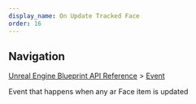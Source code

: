 ```yaml
---
display_name: On Update Tracked Face
order: 16
---
```

## Navigation

[Unreal Engine Blueprint API Reference](https://dev.epicgames.com/documentation/en-us/unreal-engine/BlueprintAPI) > [Event](https://dev.epicgames.com/documentation/en-us/unreal-engine/BlueprintAPI/Event)

Event that happens when any ar Face item is updated
